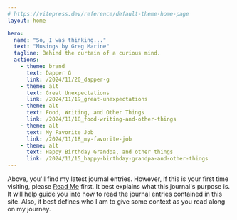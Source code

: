 ```yaml
---
# https://vitepress.dev/reference/default-theme-home-page
layout: home

hero:
  name: "So, I was thinking..."
  text: "Musings by Greg Marine"
  tagline: Behind the curtain of a curious mind.
  actions:
    - theme: brand
      text: Dapper G
      link: /2024/11/20_dapper-g
    - theme: alt
      text: Great Unexpectations
      link: /2024/11/19_great-unexpectations
    - theme: alt
      text: Food, Writing, and Other Things
      link: /2024/11/18_food-writing-and-other-things
    - theme: alt
      text: My Favorite Job
      link: /2024/11/18_my-favorite-job
    - theme: alt
      text: Happy Birthday Grandpa, and other things
      link: /2024/11/15_happy-birthday-grandpa-and-other-things
---
```


Above, you'll find my latest journal entries. However, if this is your first time visiting, please [Read Me](read-me) first. It best explains what this journal's purpose is. It will help guide you into how to read the journal entries contained in this site. Also, it best defines who I am to give some context as you read along on my journey.